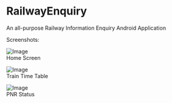 # RailwayEnquiry
 
 An all-purpose Railway Information Enquiry Android Application
 
Screenshots:

![Image](https://i.ibb.co/wsY22vq/Screenshot-20200217-142054-1581930262-77605.jpg "Home Screen")  
Home Screen  
  
![Image](https://i.ibb.co/RBHmVWB/Screenshot-20200217-135515-1581930581-59005.jpg "Train Time Table")  
Train Time Table  
  
![Image](https://i.ibb.co/Tbvy6b9/Screenshot-20200217-144930-1581931276-10127.jpg  "PNR Status Page")  
PNR Status  
